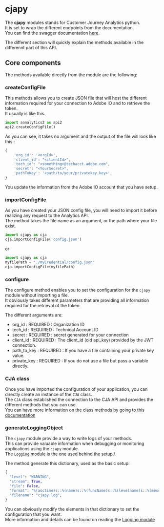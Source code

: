 # cjapy

The **cjapy** modules stands for Customer Journey Analytics python.\
It is set to wrap the different endpoints from the documentation.\
You can find the swagger documentation [here](https://www.adobe.io/cja-apis/docs/api/).

The different section will quickly explain the methods available in the differennt part of this API.

## Core components

The methods available directly from the module are the following:

### createConfigFile

This methods allows you to create JSON file that will host the different information required for your connection to Adobe IO and to retrieve the token.\
It usually is like this.

```python
import aanalytics2 as api2
api2.createConfigFile()
```

As you can see, it takes no argument and the output of the file will look like this :

```JavaScript
{
    'org_id': '<orgId>',
    'client_id': "<clientId>",
    'tech_id': "<something>@techacct.adobe.com",
    'secret': "<YourSecret>",
    'pathToKey': '<path/to/your/privatekey.key>',
}
```

You update the information from the Adobe IO account that you have setup.

### importConfigFile

As you have created your JSON config file, you will need to import it before realizing any request to the Analytics API.\
The method takes the file name as an argument, or the path where your file exist.

```python
import cjapy as cja
cja.importConfigFile('config.json')
```

or

```python
import cjapy as cja
myfilePath = './myCredential/config.json'
cja.importConfigFile(myfilePath)
```

### configure

The configure method enables you to set the configuration for the `cjapy` module without importing a file.\
It obviously takes different parameters that are providing all information required for the retrieval of the token:

The different arguments are:

* org_id : REQUIRED : Organization ID
* tech_id : REQUIRED : Technical Account ID
* secret : REQUIRED : secret generated for your connection
* client_id : REQUIRED : The client_id (old api_key) provided by the JWT connection.
* path_to_key : REQUIRED : If you have a file containing your private key value.
* private_key : REQUIRED : If you do not use a file but pass a variable directly.

### CJA class

Once you have imported the configuration of your application, you can directly create an instance of the `CJA` class.\
The `CJA` class established the connection to the CJA API and provides the different methods that you can use.\
You can have more information on the class methods by going to this [documentation](./cja.md)

### generateLoggingObject

The `cjapy` module provide a way to write logs of your methods.\
This can provide valuable information when debugging or monitoring applications using the `cjapy` module.\
The `Logging` module is the one used behind the setup.\

The method generate this dictionary, used as the basic setup:

```python
{
  "level": "WARNING",
  "stream": True,
  "file": False,
  "format": "%(asctime)s::%(name)s::%(funcName)s::%(levelname)s::%(message)s::%(lineno)d",
  "filename": "cjapy.log",
}
```

You can obviously modify the elements in that dictionary to set the configuration that you want.\
More information and details can be found on reading the [Logging module](https://docs.python.org/3/library/logging.html)